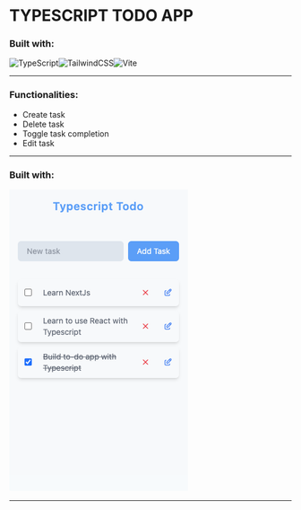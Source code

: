# TYPESCRIPT TODO APP

### Built with:

![TypeScript](https://img.shields.io/badge/typescript-%23007ACC.svg?style=for-the-badge&logo=typescript&logoColor=white)![TailwindCSS](https://img.shields.io/badge/tailwindcss-%2338B2AC.svg?style=for-the-badge&logo=tailwind-css&logoColor=white)![Vite](https://img.shields.io/badge/vite-%23646CFF.svg?style=for-the-badge&logo=vite&logoColor=white)

---

### Functionalities:

- Create task
- Delete task
- Toggle task completion
- Edit task

---

### Built with:

![Alt text](<public/Screenshot 2024-01-04 at 8.07.45 PM.png>)

---
